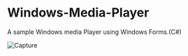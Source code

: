 # Windows-Media-Player
A sample Windows media Player using Windows Forms.(C#)

![Capture](https://user-images.githubusercontent.com/28431746/144293270-ab1230aa-a032-4877-a203-ef4b7814d673.JPG)
